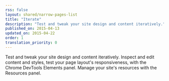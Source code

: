 ```yaml
---
rss: false
layout: shared/narrow-pages-list
title: "Iterate"
description: "Test and tweak your site design and content iteratively."
published_on: 2015-04-13
updated_on: 2015-04-22
order: 1
translation_priority: 0
---
```


<div class="intro">
  Test and tweak your site design and content iteratively. Inspect and edit content and styles, test your page layout's responsiveness, with the Chrome DevTools Elements panel. Manage your site's resources with the Resources panel.
</div>
